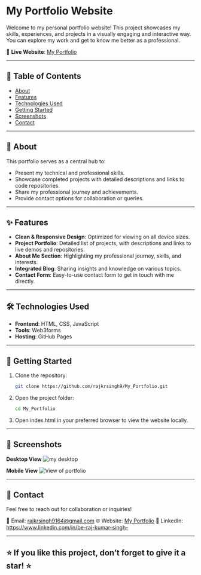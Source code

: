 # My Portfolio Website

Welcome to my personal portfolio website! This project showcases my skills, experiences, and projects in a visually engaging and interactive way. You can explore my work and get to know me better as a professional.

🔗 **Live Website**: [My Portfolio](https://rajkrsingh9.github.io/My_Portfolio/)

---

## 📜 Table of Contents
- [About](#about)
- [Features](#features)
- [Technologies Used](#technologies-used)
- [Getting Started](#getting-started)
- [Screenshots](#screenshots)
- [Contact](#contact)

---

## 📝 About
This portfolio serves as a central hub to:
- Present my technical and professional skills.
- Showcase completed projects with detailed descriptions and links to code repositories.
- Share my professional journey and achievements.
- Provide contact options for collaboration or queries.

---

## ✨ Features
- **Clean & Responsive Design**: Optimized for viewing on all device sizes.
- **Project Portfolio**: Detailed list of projects, with descriptions and links to live demos and repositories.
- **About Me Section**: Highlighting my professional journey, skills, and interests.
- **Integrated Blog**: Sharing insights and knowledge on various topics.
- **Contact Form**: Easy-to-use contact form to get in touch with me directly.

---

## 🛠️ Technologies Used
- **Frontend**: HTML, CSS, JavaScript
- **Tools**: Web3forms
- **Hosting**: GitHub Pages

---

## 🚀 Getting Started

1. Clone the repository:
   ```bash
   git clone https://github.com/rajkrsingh9/My_Portfolio.git
2. Open the project folder:
   ```bash
   cd My_Portfolio
3. Open index.html in your preferred browser to view the website locally.

---

## 📸 Screenshots

**Desktop View**
![my desktop](https://github.com/user-attachments/assets/e438252d-e321-4d86-a6ee-9e27c143fa70)

**Mobile View**
![View of portfolio](https://github.com/user-attachments/assets/59c123c3-28d3-4247-b0b7-e3e24b7a42f6)



---

## 🤝 Contact
Feel free to reach out for collaboration or inquiries!

📧 Email: rajkrsingh9164@gmail.com
🌐 Website: [My Portfolio](https://rajkrsingh9.github.io/My_Portfolio/)
💼 LinkedIn: https://www.linkedin.com/in/be-raj-kumar-singh-

---

## ⭐ If you like this project, don’t forget to give it a star! ⭐

